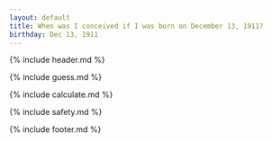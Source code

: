 ```yaml
---
layout: default
title: When was I conceived if I was born on December 13, 1911?
birthday: Dec 13, 1911
---
```


{% include header.md %}

{% include guess.md %}

{% include calculate.md %}

{% include safety.md %}

{% include footer.md %}



